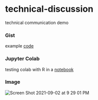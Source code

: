 # technical-discussion
technical communication demo 

### Gist

example [code](https://gist.github.com/rmratliffbrown/93b73d7ca0a3e11c7a9ab8bbceb899d7)

### Jupyter Colab

testing colab with R in a [notebook](https://github.com/rmratliffbrown/technical-discussion/blob/main/test_r_file.ipynb)

### Image

![Screen Shot 2021-09-02 at 9 29 01 PM](https://user-images.githubusercontent.com/89669560/131936898-0368f824-d1d5-4223-a6e6-1cf54267a7c4.png)
